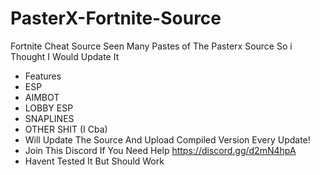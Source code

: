 # PasterX-Fortnite-Source
Fortnite Cheat Source
Seen Many Pastes of The Pasterx Source So i Thought I Would Update It 
- Features
- ESP
- AIMBOT
- LOBBY ESP 
- SNAPLINES
- OTHER SHIT (I Cba)
- Will Update The Source And Upload Compiled Version Every Update!
- Join This Discord If You Need Help https://discord.gg/d2mN4hpA
- Havent Tested It But Should Work
